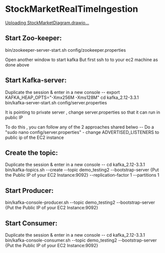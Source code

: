 # StockMarketRealTimeIngestion
[Uploading StockMarketDiagram.drawio…]()

## Start Zoo-keeper:

bin/zookeeper-server-start.sh config/zookeeper.properties

Open another window to start kafka
But first ssh to to your ec2 machine as done above

## Start Kafka-server:

Duplicate the session & enter in a new console --
export KAFKA_HEAP_OPTS="-Xmx256M -Xms128M"
cd kafka_2.12-3.3.1
bin/kafka-server-start.sh config/server.properties

It is pointing to private server , change server.properties so that it can run in public IP

To do this , you can follow any of the 2 approaches shared belwo --
Do a "sudo nano config/server.properties" - change ADVERTISED_LISTENERS to public ip of the EC2 instance

## Create the topic:

Duplicate the session & enter in a new console --
cd kafka_2.12-3.3.1
bin/kafka-topics.sh --create --topic demo_testing2 --bootstrap-server {Put the Public IP of your EC2 Instance:9092} --replication-factor 1 --partitions 1

## Start Producer:

bin/kafka-console-producer.sh --topic demo_testing2 --bootstrap-server {Put the Public IP of your EC2 Instance:9092}

## Start Consumer:

Duplicate the session & enter in a new console --
cd kafka_2.12-3.3.1
bin/kafka-console-consumer.sh --topic demo_testing2 --bootstrap-server {Put the Public IP of your EC2 Instance:9092}
